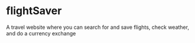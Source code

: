 # flightSaver
A travel website where you can search for and save flights, check weather, and do a currency exchange

